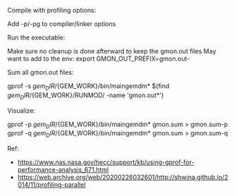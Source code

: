 
Compile with profiling options:

  Add -p/-pg to compiler/linker options

Run the executable:

  Make sure no cleanup is done afterward to keep the gmon.out files
  May want to add to the env:
    export GMON_OUT_PREFIX=gmon.out-

Sum all gmon.out files:

  gprof -s ${gem_DIR}/${GEM_WORK}/bin/maingemdm* $(find  ${gem_DIR}/${GEM_WORK}/RUNMOD/ -name 'gmon.out*')

Visualize:

  gprof -p ${gem_DIR}/${GEM_WORK}/bin/maingemdm* gmon.sum > gmon.sum-p
  gprof -q ${gem_DIR}/${GEM_WORK}/bin/maingemdm* gmon.sum > gmon.sum-q


Ref:
* https://www.nas.nasa.gov/hecc/support/kb/using-gprof-for-performance-analysis_671.html
* https://web.archive.org/web/20200226032601/http://shwina.github.io/2014/11/profiling-parallel
